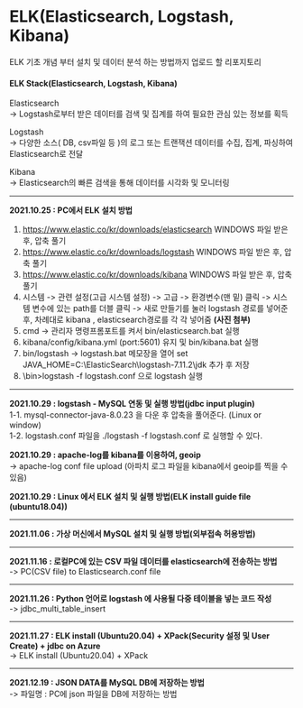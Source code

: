 # ELK(Elasticsearch, Logstash, Kibana)
ELK 기초 개념 부터 설치 및 데이터 분석 하는 방법까지 업로드 할 리포지토리   

#### ELK Stack(Elasticsearch, Logstash, Kibana)
Elasticsearch   
-> Logstash로부터 받은 데이터를 검색 및 집계를 하여 필요한 관심 있는 정보를 획득

Logstash     
-> 다양한 소스( DB, csv파일 등 )의 로그 또는 트랜잭션 데이터를 수집, 집계, 파싱하여 Elasticsearch로 전달

Kibana    
-> Elasticsearch의 빠른 검색을 통해 데이터를 시각화 및 모니터링
 
*** 
**2021.10.25 : PC에서 ELK 설치 방법**  
1.  https://www.elastic.co/kr/downloads/elasticsearch  WINDOWS 파일 받은 후, 압축 풀기
2.  https://www.elastic.co/kr/downloads/logstash   WINDOWS 파일 받은 후, 압축 풀기
3.  https://www.elastic.co/kr/downloads/kibana  WINDOWS 파일 받은 후, 압축 풀기
4.  시스템 -> 관련 설정(고급 시스템 설정) -> 고급 -> 환경변수(맨 밑) 클릭  -> 시스템 변수에 있는 path를 더블 클릭 -> 새로 만들기를 눌러 logstash 경로를 넣어준 후, 차례대로 kibana , elasticsearch경로를 각 각 넣어줌 **(사진 첨부)**
6.  cmd -> 관리자 명령프롬포트를 켜서 bin/elasticsearch.bat 실행
7.  kibana/config/kibana.yml (port:5601) 유지 및 bin/kibana.bat 실행
8.  bin/logstash -> logstash.bat 메모장을 열어 set JAVA_HOME=C:\ElasticSearch\logstash-7.11.2\jdk 추가 후 저장
9.  \bin>logstash -f logstash.conf 으로 logstash 실행

*** 
**2021.10.29 : logstash - MySQL 연동 및 실행 방법(jdbc input plugin)**     
1-1. mysql-connector-java-8.0.23 을 다운 후 압축을 풀어준다. (Linux or window)    
1-2. logstash.conf 파일을 ./logstash -f logstash.conf 로 실행할 수 있다.  

**2021.10.29 : apache-log를 kibana를 이용하여, geoip**    
-> apache-log conf file upload (아파치 로그 파일을 kibana에서 geoip를 찍을 수 있음)  

**2021.10.29 : Linux 에서 ELK 설치 및 실행 방법(ELK install guide file (ubuntu18.04))**    

*** 
**2021.11.06 : 가상 머신에서 MySQL 설치 및 실행 방법(외부접속 허용방법)**     


*** 
**2021.11.16 : 로컬PC에 있는 CSV 파일 데이터를 elasticsearch에 전송하는 방법**    
-> PC(CSV file) to Elasticsearch.conf file    


*** 
**2021.11.26 : Python 언어로 logstash 에 사용될 다중 테이블을 넣는 코드 작성**   
-> jdbc_multi_table_insert   


*** 
**2021.11.27 : ELK install (Ubuntu20.04) + XPack(Security 설정 및 User Create) + jdbc on Azure**   
-> ELK install (Ubuntu20.04) + XPack  



*** 
**2021.12.19 :  JSON DATA를 MySQL DB에 저장하는 방법**   
-> 파일명 : PC에 json 파일을 DB에 저장하는 방법